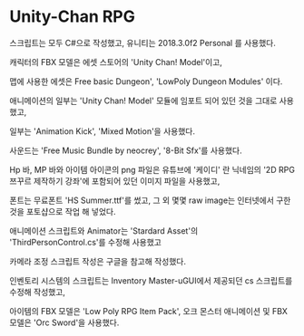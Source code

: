 # Unity-Chan RPG
스크립트는 모두 C#으로 작성했고, 유니티는 2018.3.0f2 Personal 를 사용했다.

캐릭터의 FBX 모델은 에셋 스토어의 'Unity Chan! Model'이고,

맵에 사용한 에셋은 Free basic Dungeon', 'LowPoly Dungeon Modules' 이다.

애니메이션의 일부는 'Unity Chan! Model' 모듈에 임포트 되어 있던 것을 그대로 사용했고,

일부는 'Animation Kick', 'Mixed Motion'을 사용했다.

사운드는 'Free Music Bundle by neocrey', '8-Bit Sfx'를 사용했다.

Hp 바, MP 바와 아이템 아이콘의 png 파일은 유튜브에 '케이디' 란 닉네임의 '2D RPG 쯔꾸르 제작하기 강좌'에 포함되어 있던 이미지 파일을 사용했고,

폰트는 무료폰트 'HS Summer.ttf'를 썼고, 그 외 몇몇 raw image는 인터넷에서 구한 것을 포토샵으로 작업 해 넣었다.

애니메이션 스크립트와 Animator는 'Stardard Asset'의 'ThirdPersonControl.cs'를 수정해 사용했고

카메라 조정 스크립트 작성은 구글을 참고해 작성했다.

인벤토리 시스템의 스크립트는 Inventory Master-uGUI에서 제공되던 cs 스크립트를 수정해 작성했고, 

아이템의 FBX 모델은 'Low Poly RPG Item Pack', 오크 몬스터 애니메이션 및 FBX 모델은 'Orc Sword'을 사용했다.


